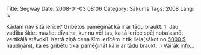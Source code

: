 Title: Segway
Date: 2008-01-03 08:06
Category: Sākums
Tags: 2008
Lang: lv

Kādam nav šitā ierīce? Gribētos pamēģināt kā ir ar tādu braukt. 1. Jau vadība šķiet mazliet dīvaina, kur nu vēl tas, ka tā ierīce spēj nobalasnēt vertikālā stāvoklī. Katrā ziņā cena šīm ierīcēm ir tik liela(sākot no [5000 $](http://cgi.ebay.co.uk/The-Segway-i2-Personal-Transporter-BRAND-NEW_W0QQitemZ150200688295QQihZ005QQcategoryZ47351QQssPageNameZWDVWQQrdZ1QQcmdZViewItem)  naudiņām), ka es gribētu tikai pamēģināt kā ir ar tādu braukt. :) [Vairāk info...](http://www.segway.com/individual/models/index.php)
